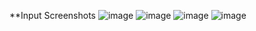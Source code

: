 **Input  Screenshots
![image](https://github.com/user-attachments/assets/c0ec5a9b-8d3a-4360-9f3a-6db15a7fdc55)
![image](https://github.com/user-attachments/assets/f6c1826b-547d-4a82-8da6-91f53cd82669)
![image](https://github.com/user-attachments/assets/e9ec9d92-d33c-4784-9765-7d9358c4190f)
![image](https://github.com/user-attachments/assets/adad51e7-f34b-4366-a8bb-929d9f0bef29)

